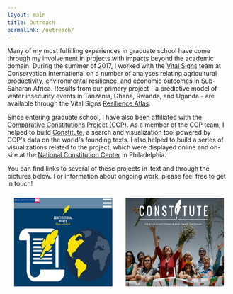 ```yaml
---
layout: main
title: Outreach
permalink: /outreach/
---
```

<style>
.wrapper-local {
  display: flex;
  justify-content: center;
}
.left {
  float:center;
  margin-top: 10px;
  margin-right: 15px;
  margin-left: 15px;
  align-content: center;
  text-align: center;
  order: 1;
}
.right {
  display: flex;
  float:center;
  flex-direction: column;
  align-content: center;
  margin-top: 10px;
  margin-right: 15px;
  margin-left: 15px;
  text-align: center;
  order: 2;
}
@media screen and (max-width: 400px) {
    .wrapper-local {
       display: inline;
    }
    .left{
	float:center;
    }
    .right{
	float:center;
    }
}

</style>
<p>Many of my most fulfilling experiences in graduate school have come through my involvement in projects with impacts beyond the academic domain. During the summer of 2017, I worked with the <a href="http://vitalsigns.org/" target="_blank">Vital Signs</a> team at Conservation International on a number of analyses relating agricultural productivity, environmental resilience, and economic outcomes in Sub-Saharan Africa. Results from our primary project - a predictive model of water insecurity events in Tanzania, Ghana, Rwanda, and Uganda - are available through the Vital Signs <a href="https://dssg.resilienceatlas.org/map?layers=%5B%7B%22id%22%3A1272%2C%22opacity%22%3A1%2C%22order%22%3A2%7D%2C%7B%22id%22%3A1275%2C%22opacity%22%3A1%2C%22order%22%3A1%7D%5D" target="_blank">Resilience Atlas</a>. 

<p>Since entering graduate school, I have also been affiliated with the <a href="http://www.comparativeconstitutionsproject.org/" target="_blank">Comparative Constitutions Project (CCP)</a>. As a member of the CCP team, I helped to build <a href="https://www.constituteproject.org/" target="_blank">Constitute</a>, a search and visualization tool powered by CCP's data on the world's founding texts. I also helped to build a series of visualizations related to the project, which were displayed online and on-site at the <a href="http://billofrights.constitutioncenter.org/rights-interactive/constitutional-rights-origins-and-travels/" target="_blank">National Constitution Center</a> in Philadelphia.</p>

<p>You can find links to several of these projects in-text and through the pictures below. For information about ongoing work, please feel free to get in touch!</p>

<div class="wrapper-local">
  <div class="right">
    <a href="https://www.constituteproject.org/" target="_blank"><img src="/_includes/constitute.png" height="200"></a> 
  </div>
  <div class="left">
    <a href="http://billofrights.constitutioncenter.org/rights-interactive/constitutional-rights-origins-and-travels/" target="_blank"><img src="/_includes/ncc.png" height="200"></a>
  </div>   
</div>
